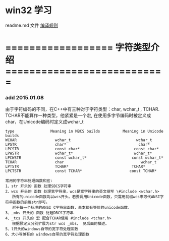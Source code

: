 
# win32 学习

readme.md 文件 [编译规则](https://help.github.com/articles/markdown-basics/)
# ================== 字符类型介绍 ===========================
### add 2015.01.08

由于字符编码的不同，在C++中有三种对于字符类型：char, wchar_t , TCHAR.
TCHAR不能算作一种类型，他紧紧是一个宏, 在使用多字节编码时被定义成char，在Unicode编码时定义成wchar_t
```
type                Meaning in MBCS builds          Meaning in Unicode builds
WCHAR                 wchar_t                             wchar_t
LPSTR                 char*                                char*
LPCSTR                const char*                        const char*
LPWSTR                wchar_t*                           wchar_t*
LPCWSTR               const wchar_t*                    const wchar_t* 
TCHAR                 char                                  wchar_t
LPTSTR                TCHAR*                            TCHAR*
LPCTSTR               const TCHAR*                     const TCHAR* 
```
```
常用的字符串处理函数和宏:
1、str 开头的 函数 处理SBCS字符串
2、wcs 开头的 函数 处理宽字符串，wcs是宽字符串的英文缩写 \#include <wchar.h>
   所有的unicode函数均以wcs开头。若要调用Unicode函数，只需用前缀wcs来取代ANSI字符串函数的前缀str即可。
   对于每一个标准的ANSI C字符串函数，基本都有等价的unicode函数.
3、_mbs 开头的 函数 处理DBCS字符串
4、_tcs 开头的 宏 配合TCHAR使用 #include <tchar.h>
   根据预定义分别扩展为str wcs _mbs， 见后面的描述。
5、l开头的windows自带的宽字符处理函数
6、大小写兼有的 windows自带的宽字符处理函数
```
